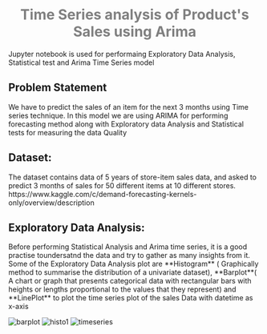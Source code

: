 <h1 style="color:grey;text-align:center"> 
Time Series analysis of Product's Sales using Arima 
</h1>    

Jupyter notebook is used for performaing Exploratory Data Analysis, Statistical test and Arima Time Series model

<h2>Problem Statement </h2>
<p> We have to predict the sales of an item for the next 3 months using Time series technique. In this model we are using ARIMA for performing forecasting method along with  Exploratory data Analysis and Statistical tests for measuring the data Quality 
</p>


<h2>Dataset: </h2>

<p> The dataset contains data of 5 years of store-item sales data, and asked to predict 3 months of sales for 50 different items at 10 different stores.
  https://www.kaggle.com/c/demand-forecasting-kernels-only/overview/description </p>
  
  
  <h2>Exploratory Data Analysis: </h2>

<p>Before performing Statistical Analysis and Arima time series, it is a good practise toundersatnd the data and try to gather as many insights from it. Some of the Exploratory Data Analysis plot are **Histogram** ( Graphically method to summarise the distribution of a univariate dataset), **Barplot**( A chart or graph that presents categorical data with rectangular bars with heights or lengths proportional to the values that they represent) and **LinePlot** to plot the time series plot of the sales Data with datetime as x-axis</p>


![barplot](https://user-images.githubusercontent.com/57468338/120264747-6f083f00-c26c-11eb-9e50-49d2fbd137e5.png)
![histo1](https://user-images.githubusercontent.com/57468338/120264770-7a5b6a80-c26c-11eb-9e0d-e0393cbc6960.png)
![timeseries](https://user-images.githubusercontent.com/57468338/120264773-7cbdc480-c26c-11eb-80e5-27b5626d6bc2.png)
